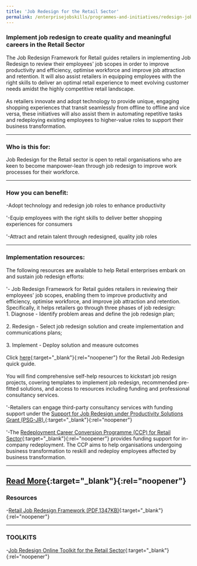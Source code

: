 ```yaml
---
title: 'Job Redesign for the Retail Sector'
permalink: /enterprisejobskills/programmes-and-initiatives/redesign-jobs/job-redesign-for-the-retail-sector/
---
```


### Implement job redesign to create quality and meaningful careers in the Retail Sector

The Job Redesign Framework for Retail guides retailers in implementing Job Redesign to review their employees' job scopes in order to improve productivity and efficiency, optimise workforce and improve job attraction and retention. It will also assist retailers in equipping employees with the right skills to deliver an optimal retail experience to meet evolving customer needs amidst the highly competitive retail landscape.<br><br>As retailers innovate and adopt technology to provide unique, engaging shopping experiences that transit seamlessly from offline to offline and vice versa, these initiatives will also assist them in automating repetitive tasks and redeploying existing employees to higher-value roles to support their business transformation.

---

### Who is this for:

Job Redesign for the Retail sector is open to retail organisations who are keen to become manpower-lean through job redesign to improve work processes for their workforce.

---

### How you can benefit:

-Adopt technology and redesign job roles to enhance productivity<br><br>'-Equip employees with the right skills to deliver better shopping experiences for consumers<br><br>'-Attract and retain talent through redesigned, quality job roles

---

### Implementation resources:

The following resources are available to help Retail enterprises embark on and sustain job redesign efforts:<br><br>'- Job Redesign Framework for Retail guides retailers in reviewing their employees' job scopes, enabling them to improve productivity and efficiency, optimise workforce, and improve job attraction and retention. Specifically, it helps retailers go through three phases of job redesign:<br>       1. Diagnose - Identify problem areas and define the job redesign plan;<br><br>       2. Redesign - Select job redesign solution and create implementation and communications plans;<br><br>       3. Implement - Deploy solution and measure outcomes<br><br>       Click [here](https://www.wsg.gov.sg/content/programmes-and-initiatives/manpower-lean-productivity/retail-job-redesign-framework_3-step-process_for-download.pdf){:target="_blank"}{:rel="noopener"} for the Retail Job Redesign quick guide.<br><br>You will find comprehensive self-help resources to kickstart job resign projects, covering templates to implement job redesign, recommended pre-fitted solutions, and access to resources including funding and professional consultancy services.<br><br>'-Retailers can engage third-party consultancy services with funding support under the [Support for Job Redesign under Productivity Solutions Grant (PSG-JR).](https://www.wsg.gov.sg/productivity-solutions-grant-job-redesign.html){:target="_blank"}{:rel="noopener"}<br><br>'-The [Redeployment Career Conversion Programme (CCP) for Retail Sector](https://www.wsg.gov.sg/programmes-and-initiatives/redeployment-career-conversion-programme-for-retail-sector.html){:target="_blank"}{:rel="noopener"} provides funding support for in-company redeployment. The CCP aims to help organisations undergoing business transformation to reskill and redeploy employees affected by business transformation.

---

[Read More](https://www.wsg.gov.sg/programmes-and-initiatives/manpower-lean-productivity/job-redesign-for-the-retail-sector.html){:target="_blank"}{:rel="noopener"}
---

### Resources

-[Retail Job Redesign Framework (PDF,1347KB)](https://www.enterprisejobskills.gov.sg/content/resources/Retail%20Job%20Redesign%20Framework.pdf){:target="_blank"}{:rel="noopener"}

---

### TOOLKITS

-[Job Redesign Online Toolkit for the Retail Sector](https://form.gov.sg/#!/5dcbc401f350d80012726c8b){:target="_blank"}{:rel="noopener"}

